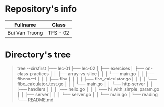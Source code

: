 # Repository's info

|     Fullname    |    Class     |
|-----------------|--------------|
| Bui Van Truong  |   TFS - 02   |

# Directory's tree
> tree --dirsfirst
> ├── lec-01
> ├── lec-02
> │   ├── exercises
> │   ├── on-class-practices
> │   │   ├── array-vs-slice
> │   │   │   └── main.go
> │   │   ├── fibonacci
> │   │   │   ├── fibo
> │   │   │   │   ├── fibo_calculator.go
> │   │   │   │   └── fibo_calculator_test.go
> │   │   │   └── main.go
> │   │   └── http-server
> │   │       ├── handlers
> │   │       │   ├── hello.go
> │   │       │   └── hi_with_simple_param.go
> │   │       ├── server
> │   │       │   └── server.go
> │   │       └── main.go
> │   └── reading
> └── README.md